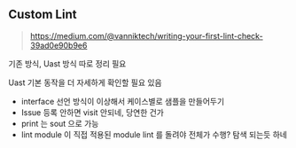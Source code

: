 


## Custom Lint

> https://medium.com/@vanniktech/writing-your-first-lint-check-39ad0e90b9e6

기존 방식, Uast 방식 따로 정리 필요

Uast 기본 동작을 더 자세하게 확인할 필요 있음

-  interface 선언 방식이 이상해서 케이스별로 샘플을 만들어두기
- Issue 등록 안하면 visit 안되네, 당연한 건가
- print 는 sout 으로 가능 
- lint module 이 직접 적용된 module lint 를 돌려야 전체가 수행? 탐색 되는듯 하네 
<!--stackedit_data:
eyJoaXN0b3J5IjpbMTc3NDQ4NTA4Ml19
-->